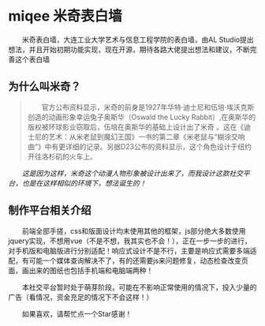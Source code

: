 # miqee 米奇表白墙

&emsp;&emsp;米奇表白墙，大连工业大学艺术与信息工程学院的表白墙，由AL Studio提出想法，并且开始初期功能实现，现在开源，期待各路大佬提出想法和建议，不断完善这个表白墙 

## 为什么叫米奇？
>&emsp;&emsp;官方公布资料显示，米奇的前身是1927年华特·迪士尼和伍培·埃沃克斯创造的动画形象幸运兔子奥斯华（Oswald the Lucky Rabbit）,在奥斯华的版权被环球影业窃取后，伍培在奥斯华的基础上设计出了米奇 。这在《迪士尼的艺术：从米老鼠到魔幻王国》一书的第二章《米老鼠与“糊涂交响曲”》中有更详细的记录。另据D23公布的资料显示，这个角色设计于纽约开往洛杉矶的火车上。
 
*&emsp;&emsp;这是因为这样，米奇这个动漫人物形象被设计出来了，而我设计这款社交平台，也是在这样相似的环境下，想法诞生的！*
## 制作平台相关介绍

&emsp;&emsp;前端全部手搓，css和版面设计均未使用其他的框架，js部分绝大多数使用jquery实现，不想用vue（不是不想，我其实也不会！），正在一步一步的进行，对手机版和电脑版进行分别适配！响应式设计不是不行，主要是响应式需要多端适配，有可能一个媒体查询解决不了，有的还需要js来问题修复，动态检查改变页面，画出来的图纸也包括手机端和电脑端两种！

&emsp;&emsp;本社交平台暂时处于萌芽阶段，可能在不影响正常使用的情况下，投入少量的广告（看情况，资金充足的情况下不会这样！）
 
&emsp;&emsp;如果喜欢，请帮忙点一个Star感谢！
